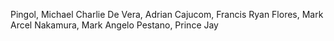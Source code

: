 Pingol, Michael Charlie
De Vera, Adrian
Cajucom, Francis Ryan
Flores, Mark Arcel
Nakamura, Mark Angelo
Pestano, Prince Jay